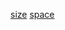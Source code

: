 [size](http://dict.youdao.com/w/eng/size/#keyfrom=dict2.index) [space](http://dict.youdao.com/w/eng/space/#keyfrom=dict2.index)